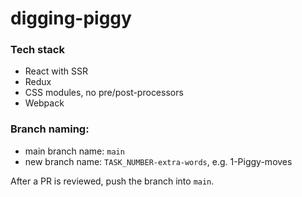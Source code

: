 # digging-piggy

### Tech stack
- React with SSR
- Redux
- CSS modules, no pre/post-processors
- Webpack

### Branch naming: ###
- main branch name: `main`
- new branch name: `TASK_NUMBER-extra-words`, e.g. 1-Piggy-moves

After a PR is reviewed, push the branch into `main`.
